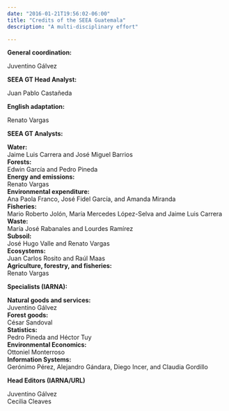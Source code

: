 ```yaml
---
date: "2016-01-21T19:56:02-06:00"
title: "Credits of the SEEA Guatemala"
description: "A multi-disciplinary effort"

---
```




<p><strong>General coordination:</strong></p>
<p>Juventino Gálvez</p>
<p><strong>SEEA GT Head Analyst:</strong></p>
<p>Juan Pablo Castañeda</p>
<p><strong>English adaptation:</strong></p>
<p>Renato Vargas</p>
<p><strong>SEEA GT Analysts:</strong></p>
<p><strong>Water:</strong><br>Jaime Luis Carrera and José Miguel Barrios<br> <strong>Forests:</strong> <br>Edwin García and Pedro Pineda<br> <strong>Energy and emissions:</strong> <br>Renato Vargas<br> <strong>Environmental expenditure:</strong> <br>Ana Paola Franco, José Fidel García, and Amanda Miranda<br> <strong>Fisheries:</strong> <br>Mario Roberto Jolón, María Mercedes López-Selva and Jaime Luis Carrera<br> <strong>Waste:</strong> <br>María José Rabanales and Lourdes Ramírez<br> <strong>Subsoil:</strong> <br>José Hugo Valle and Renato Vargas<br> <strong>Ecosystems:</strong> <br>Juan Carlos Rosito and Raúl Maas<br><strong>Agriculture, forestry, and fisheries:</strong> <br>Renato Vargas<br></p>
<p><strong>Specialists (IARNA):</strong></p>
<p><strong>Natural goods and services:</strong> <br>Juventino Gálvez<br> <strong>Forest goods:</strong> <br>César Sandoval<br> <strong>Statistics:</strong> <br>Pedro Pineda and Héctor Tuy<br> <strong>Environmental Economics:</strong> <br>Ottoniel Monterroso<br> <strong>Information Systems:</strong> <br>Gerónimo Pérez, Alejandro Gándara, Diego Incer, and Claudia Gordillo<br>
</p>
<p><strong>Head Editors (IARNA/URL)</strong></p>
<p>Juventino Gálvez<br> Cecilia Cleaves</p>